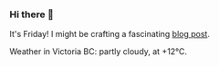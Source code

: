 ### Hi there :wave:

It's Friday! I might be crafting a fascinating [blog post](https://benjaminwuethrich.dev).

Weather in Victoria BC: partly cloudy, at +12°C.
